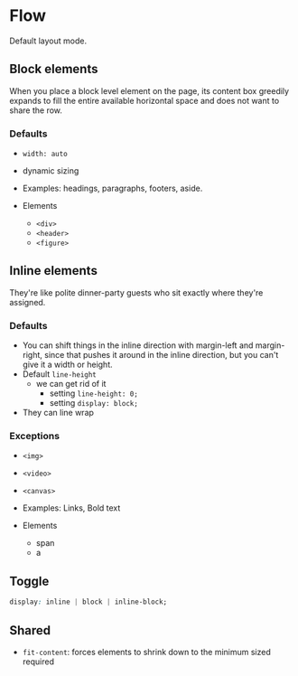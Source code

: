 # Flow

Default layout mode.

## Block elements

When you place a block level element on the page, its content box greedily expands to fill the entire available horizontal space and does not want to share the row.

### Defaults

- `width: auto`
- dynamic sizing

- Examples: headings, paragraphs, footers, aside.
- Elements
  - `<div>`
  - `<header>`
  - `<figure>`

## Inline elements

They're like polite dinner-party guests who sit exactly where they're assigned.

### Defaults

- You can shift things in the inline direction with margin-left and margin-right, since that pushes it around in the inline direction, but you can't give it a width or height.
- Default `line-height`
  - we can get rid of it
    - setting `line-height: 0;`
    - setting `display: block;`
- They can line wrap

### Exceptions

- `<img>`
- `<video>`
- `<canvas>`

- Examples: Links, Bold text
- Elements
  - span
  - a

## Toggle

```css
display: inline | block | inline-block;
```

## Shared

- `fit-content`: forces elements to shrink down to the minimum sized required
